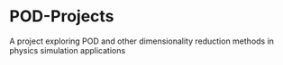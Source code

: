 # POD-Projects
 A project exploring POD and other dimensionality reduction methods in physics simulation applications
